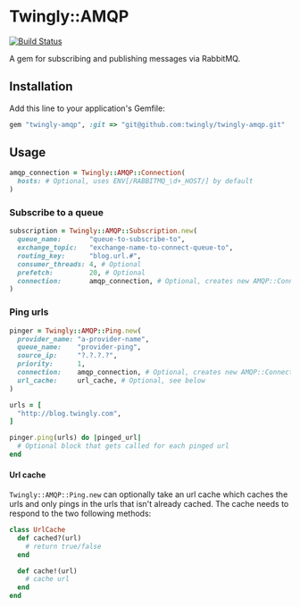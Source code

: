 # Twingly::AMQP

[![Build Status](https://travis-ci.org/twingly/twingly-amqp.svg?branch=master)](https://travis-ci.org/twingly/twingly-amqp)


A gem for subscribing and publishing messages via RabbitMQ.

## Installation

Add this line to your application's Gemfile:

```ruby
gem "twingly-amqp", :git => "git@github.com:twingly/twingly-amqp.git"
```

## Usage

```ruby
amqp_connection = Twingly::AMQP::Connection(
  hosts: # Optional, uses ENV[/RABBITMQ_\d+_HOST/] by default
)
```

### Subscribe to a queue

```ruby
subscription = Twingly::AMQP::Subscription.new(
  queue_name:       "queue-to-subscribe-to",
  exchange_topic:   "exchange-name-to-connect-queue-to",
  routing_key:      "blog.url.#",
  consumer_threads: 4, # Optional
  prefetch:         20, # Optional
  connection:       amqp_connection, # Optional, creates new AMQP::Connection if not set
)
```

### Ping urls

```ruby
pinger = Twingly::AMQP::Ping.new(
  provider_name: "a-provider-name",
  queue_name:    "provider-ping",
  source_ip:     "?.?.?.?",
  priority:      1,
  connection:    amqp_connection, # Optional, creates new AMQP::Connection if not set
  url_cache:     url_cache, # Optional, see below
)

urls = [
  "http://blog.twingly.com",
]

pinger.ping(urls) do |pinged_url|
  # Optional block that gets called for each pinged url
end
```

#### Url cache

`Twingly::AMQP::Ping.new` can optionally take an url cache which caches the urls and only pings in the urls that isn't already cached. The cache needs to respond to the two following methods:

```ruby
class UrlCache
  def cached?(url)
    # return true/false
  end

  def cache!(url)
    # cache url
  end
end
```
